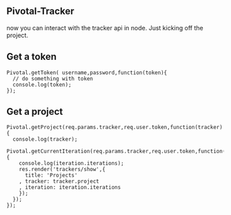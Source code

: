 ## Pivotal-Tracker

now you can interact with the tracker api in node. Just kicking off the
project.

## Get a token

    Pivotal.getToken( username,password,function(token){
      // do something with token
      console.log(token);
    });

## Get a project

    Pivotal.getProject(req.params.tracker,req.user.token,function(tracker){
      console.log(tracker);
      Pivotal.getCurrentIteration(req.params.tracker,req.user.token,function(iteration){
        console.log(iteration.iterations);
        res.render('trackers/show',{
          title: 'Projects'
        , tracker: tracker.project
        , iteration: iteration.iterations
        });
      });
    });
